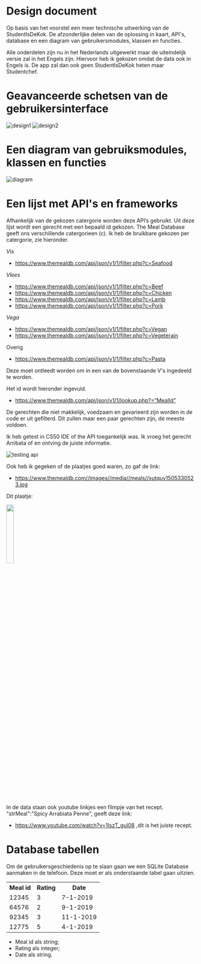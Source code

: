 # Design document 

Op basis van het voorstel een meer technische uitwerking van de StudentIsDeKok. De afzonderlijke delen van de oplossing in kaart, API's, database en een diagram van gebruikersmodules, klassen en functies. 

Alle onderdelen zijn nu in het Nederlands uitgewerkt maar de uiteindelijk versie zal in het Engels zijn. Hiervoor heb ik gekozen omdat de data ook in Engels is. De app zal dan ook geen StudentIsDeKok heten maar Studentchef. 


# Geavanceerde schetsen van de gebruikersinterface

![design1](https://user-images.githubusercontent.com/43133057/50820657-878afe00-132d-11e9-8770-fba02b849740.png)
![design2](https://user-images.githubusercontent.com/43133057/50820658-878afe00-132d-11e9-9080-9297b46e4106.png)

# Een diagram van gebruiksmodules, klassen en functies

![diagram](https://user-images.githubusercontent.com/43133057/50828171-e9a12e80-1340-11e9-9334-60012902bb29.png)

# Een lijst met API's en frameworks

Afhankelijk van de gekozen catergorie worden deze API’s gebruikt. Uit deze lijst wordt een gerecht met een bepaald id gekozen.
The Meal Database geeft ons verschillende catergorieen (c). Ik heb de bruikbare gekozen per catergorie, zie hieronder. 

*Vis*
  - https://www.themealdb.com/api/json/v1/1/filter.php?c=Seafood

*Vlees*  
 - https://www.themealdb.com/api/json/v1/1/filter.php?c=Beef
 - https://www.themealdb.com/api/json/v1/1/filter.php?c=Chicken
 - https://www.themealdb.com/api/json/v1/1/filter.php?c=Lamb
 - https://www.themealdb.com/api/json/v1/1/filter.php?c=Pork

*Vega*  
 - https://www.themealdb.com/api/json/v1/1/filter.php?c=Vegan
 - https://www.themealdb.com/api/json/v1/1/filter.php?c=Vegeterain

Overig
- https://www.themealdb.com/api/json/v1/1/filter.php?c=Pasta

Deze moet ontleedt worden om in een van de bovenstaande V's ingedeeld te worden.

Het id wordt hieronder ingevuld. 
 - https://www.themealdb.com/api/json/v1/1/lookup.php?=”MealId”

De gerechten die niet makkelijk, voedzaam en gevarieerd zijn worden in de code er uit gefilterd. Dit zullen maar een paar gerechten zijn, de meeste voldoen. 

Ik heb getest in CS50 IDE of the API toegankelijk was. Ik vroeg het gerecht Arribata of en ontving de juiste informatie.

![testing api](https://user-images.githubusercontent.com/43133057/50821626-f8331a00-132f-11e9-81a0-bec080b8025a.png)

Ook heb ik gegeken of de plaatjes goed waren, zo gaf de link:
- https://www.themealdb.com//images//media//meals//xutquv1505330523.jpg

Dit plaatje:

<img src="https://user-images.githubusercontent.com/43133057/50823459-56fa9280-1334-11e9-9c17-af86a440684b.jpg" width="20%" height="20%"/>


In de data staan ook youtube linkjes een filmpje van het recept. "strMeal":"Spicy Arrabiata Penne", geeft deze link:

- https://www.youtube.com/watch?v=1IszT_guI08
,dit is het juiste recept. 

# Database tabellen 

Om de gebruikersgeschiedenis op te slaan gaan we een SQLite Database aanmaken in de telefoon. Deze moet er als onderstaande tabel gaan uitzien.

<table>
	<tr>
		<th>Meal id </th>
		<th>Rating </th>
		<th>Date </th>
	</tr>
	<tr>
		<td> 12345      </td>
		<td> 3          </td>
		<td> 7-1-2019   </td>
	</tr>
	<tr>
		<td> 64576      </td>
		<td> 2          </td>
		<td> 9-1-2019   </td>
	</tr>
	<tr>
		<td> 92345      </td>
		<td> 3          </td>
		<td> 11-1-2019  </td>
	</tr>
	<tr>
		<td> 12775      </td>
		<td> 5          </td>
		<td> 4-1-2019   </td>
	</tr>
</table>

- Meal id als string;
- Rating als integer; 
- Date als string.
